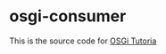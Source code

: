 # osgi-consumer
This is the source code for [OSGi Tutoria](https://baymaxhuang.github.io/2016/12/08/OSGi%E7%AE%80%E4%BB%8B%E4%B8%8E%E5%9F%BA%E4%BA%8EOSGi%E6%A1%86%E6%9E%B6%EF%BC%88Felix%EF%BC%89%E7%9A%84%E7%AE%80%E5%8D%95%E5%BA%94%E7%94%A8%E7%9A%84%E5%AE%9E%E7%8E%B0/)
